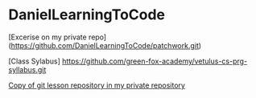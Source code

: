 # DanielLearningToCode
[Excerise on my private repo] (https://github.com/DanielLearningToCode/patchwork.git)

[Class Sylabus] https://github.com/green-fox-academy/vetulus-cs-prg-syllabus.git

[Copy of git lesson repository in my private repository](https://github.com/DanielLearningToCode/git-lesson-repository.git)
